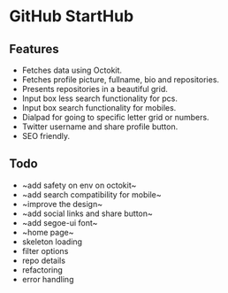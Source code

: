 # GitHub StartHub

## Features

- Fetches data using Octokit.
- Fetches profile picture, fullname, bio and repositories.
- Presents repositories in a beautiful grid.
- Input box less search functionality for pcs.
- Input box search functionality for mobiles.
- Dialpad for going to specific letter grid or numbers.
- Twitter username and share profile button.
- SEO friendly.

## Todo

- ~add safety on env on octokit~
- ~add search compatibility for mobile~
- ~improve the design~
- ~add social links and share button~
- ~add segoe-ui font~
- ~home page~
- skeleton loading
- filter options
- repo details
- refactoring
- error handling

